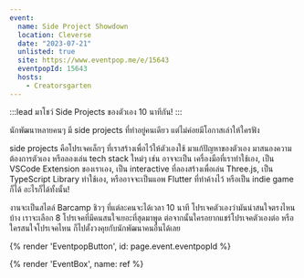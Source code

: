 ```yaml
---
event:
  name: Side Project Showdown
  location: Cleverse
  date: "2023-07-21"
  unlisted: true
  site: https://www.eventpop.me/e/15643
  eventpopId: 15643
  hosts:
    - Creatorsgarten
---
```


:::lead
มาโชว์ Side Projects ของตัวเอง 10 นาทีกัน!
:::

นักพัฒนาหลายคนๆ มี side projects ที่ทำอยู่คนเดียว แต่ไม่ค่อยมีโอกาสเล่าให้ใครฟัง

side projects คือโปรเจคเล็กๆ ที่เราสร้างเพื่อไว้ให้ตัวเองใช้ มาแก้ปัญหาของตัวเอง มาสนองความต้องการตัวเอง หรือลองเล่น tech stack ใหม่ๆ เช่น อาจจะเป็น เครื่องมือที่เราทำใช้เอง, เป็น VSCode Extension ของเราเอง, เป็น interactive ที่ลองสร้างเพื่อเล่น Three.js, เป็น TypeScript Library ทำใช้เอง, หรืออาจจะเป็นแอพ Flutter ที่ทำค้างไว้ หรือเป็น indie game ก็ได้ อะไรก็ได้ทั้งนั้น!

งานจะเป็นสไตล์ Barcamp ชิวๆ ที่แต่ละคนจะได้เวลา 10 นาที โปรเจคตัวเองว่ามันน่าสนใจตรงไหนบ้าง เราจะเลือก 8 โปรเจคที่มีคนสนใจเยอะที่สุดมาพูด ต่อจากนั้นใครอยากแชร์โปรเจคตัวเองต่อ หรือใครสนใจโปรเจคไหน ก็ไปตั้งวงคุยกับนักพัฒนาคนอื่นได้เลย

{% render 'EventpopButton', id: page.event.eventpopId %}

{% render 'EventBox', name: ref %}

